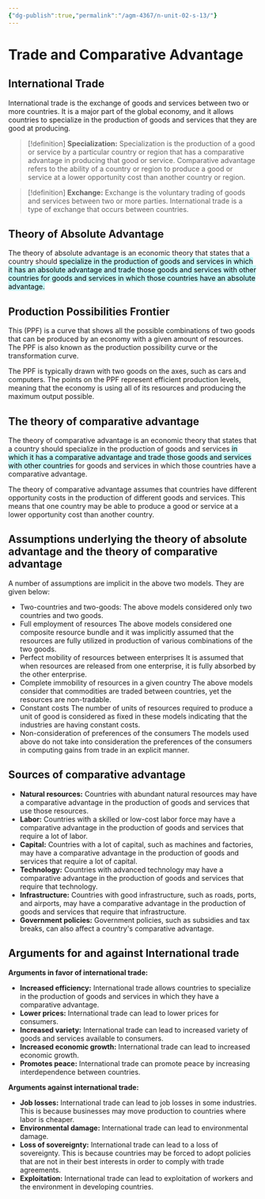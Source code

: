 ```yaml
---
{"dg-publish":true,"permalink":"/agm-4367/n-unit-02-s-13/"}
---
```



# Trade and Comparative Advantage  
## International Trade
International trade is the exchange of goods and services between two or more countries. It is a major part of the global economy, and it allows countries to specialize in the production of goods and services that they are good at producing.


> [!definition]
> **Specialization:** Specialization is the production of a good or service by a particular country or region that has a comparative advantage in producing that good or service. Comparative advantage refers to the ability of a country or region to produce a good or service at a lower opportunity cost than another country or region.

> [!definition]
> **Exchange:** Exchange is the voluntary trading of goods and services between two or more parties. International trade is a type of exchange that occurs between countries.

## Theory of Absolute Advantage
The theory of absolute advantage is an economic theory that states that a country should <mark style="background: #ABF7F7A6;">specialize in the production of goods and services in which it has an absolute advantage and trade those goods and services with other countries for goods and services in which those countries have an absolute advantage.</mark>

## Production Possibilities Frontier
This (PPF) is a curve that shows all the possible combinations of two goods that can be produced by an economy with a given amount of resources. The PPF is also known as the production possibility curve or the transformation curve.

The PPF is typically drawn with two goods on the axes, such as cars and computers. The points on the PPF represent efficient production levels, meaning that the economy is using all of its resources and producing the maximum output possible.


## The theory of comparative advantage  
The theory of comparative advantage is an economic theory that states that a country should specialize in the production of goods and services <mark style="background: #ABF7F7A6;">in which it has a comparative advantage and trade those goods and services with other countrie</mark>s for goods and services in which those countries have a comparative advantage.

The theory of comparative advantage assumes that countries have different opportunity costs in the production of different goods and services. This means that one country may be able to produce a good or service at a lower opportunity cost than another country.

## Assumptions underlying the theory of absolute advantage  and the theory of comparative advantage  

A number of assumptions are implicit in the above two models. They are given below:

- Two-countries and two-goods:  The above models considered only two countries and two goods. 
- Full employment of resources  The above models considered one composite resource bundle and it was  implicitly assumed that the resources are fully utilized in production of various  combinations of the two goods. 
- Perfect mobility of resources between enterprises  It is assumed that when resources are released from one enterprise, it is fully  absorbed by the other enterprise.
- Complete immobility of resources in a given country  The above models consider that commodities are traded between countries, yet  the resources are non-tradable. 
- Constant costs  The number of units of resources required to produce a unit of good is considered  as fixed in these models indicating that the industries are having constant costs.  
- Non-consideration of preferences of the consumers  The models used above do not take into consideration the preferences of the  consumers in computing gains from trade in an explicit manner.

## Sources of comparative advantage  
- **Natural resources:** Countries with abundant natural resources may have a comparative advantage in the production of goods and services that use those resources.
- **Labor:** Countries with a skilled or low-cost labor force may have a comparative advantage in the production of goods and services that require a lot of labor. 
- **Capital:** Countries with a lot of capital, such as machines and factories, may have a comparative advantage in the production of goods and services that require a lot of capital.
- **Technology:** Countries with advanced technology may have a comparative advantage in the production of goods and services that require that technology. 
- **Infrastructure:** Countries with good infrastructure, such as roads, ports, and airports, may have a comparative advantage in the production of goods and services that require that infrastructure. 
- **Government policies:** Government policies, such as subsidies and tax breaks, can also affect a country's comparative advantage. 


## Arguments for and against International trade  

**Arguments in favor of international trade:**

- **Increased efficiency:** International trade allows countries to specialize in the production of goods and services in which they have a comparative advantage. 
- **Lower prices:** International trade can lead to lower prices for consumers.
- **Increased variety:** International trade can lead to increased variety of goods and services available to consumers. 
- **Increased economic growth:** International trade can lead to increased economic growth. 
- **Promotes peace:** International trade can promote peace by increasing interdependence between countries.

**Arguments against international trade:**

- **Job losses:** International trade can lead to job losses in some industries. This is because businesses may move production to countries where labor is cheaper.
- **Environmental damage:** International trade can lead to environmental damage. 
- **Loss of sovereignty:** International trade can lead to a loss of sovereignty. This is because countries may be forced to adopt policies that are not in their best interests in order to comply with trade agreements.
- **Exploitation:** International trade can lead to exploitation of workers and the environment in developing countries.